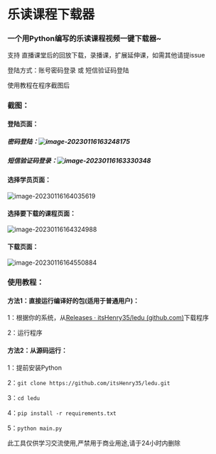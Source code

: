 # 乐读课程下载器

### 一个用Python编写的乐读课程视频一键下载器~

支持 直播课堂后的回放下载，录播课，扩展延伸课，如需其他请提issue

登陆方式：账号密码登录 或 短信验证码登陆

使用教程在程序截图后



### 截图：

#### 登陆页面：

##### 密码登陆：![image-20230116163248175](https://cdn.itshenryz.com/image-20230116163248175.png)

##### 短信验证码登录：![image-20230116163330348](https://cdn.itshenryz.com/image-20230116163330348.png)

#### 选择学员页面：

![image-20230116164035619](https://cdn.itshenryz.com/image-20230116164035619.png)

#### 选择要下载的课程页面：

![image-20230116164324988](https://cdn.itshenryz.com/image-20230116164324988.png)

#### 下载页面：

![image-20230116164550884](https://cdn.itshenryz.com/image-20230116164550884.png)



### 使用教程：

#### 方法1：直接运行编译好的包(适用于普通用户)：

1：根据你的系统，从[Releases · itsHenry35/ledu (github.com)](https://github.com/itsHenry35/ledu/releases)下载程序

2：运行程序

#### 方法2：从源码运行：

1：提前安装Python

2：`git clone https://github.com/itsHenry35/ledu.git`

3：`cd ledu`

4：`pip install -r requirements.txt`

5：`python main.py`



此工具仅供学习交流使用,严禁用于商业用途,请于24小时内删除
